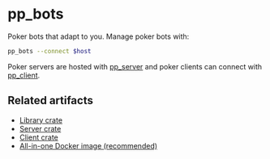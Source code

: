# pp_bots

Poker bots that adapt to you. Manage poker bots with:

```bash
pp_bots --connect $host
```

Poker servers are hosted with [pp_server][2] and poker clients can connect
with [pp_client][3].

## Related artifacts

- [Library crate][1]
- [Server crate][2]
- [Client crate][3]
- [All-in-one Docker image (recommended)][4]

[1]: https://crates.io/crates/private_poker
[2]: https://crates.io/crates/pp_server
[3]: https://crates.io/crates/pp_client
[4]: https://hub.docker.com/r/ognf/poker
